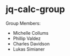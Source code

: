 # jq-calc-group

Group Members: 
- Michelle Collums
- Phillip Valdez
- Charles Davidson
- Lukas Simianer
